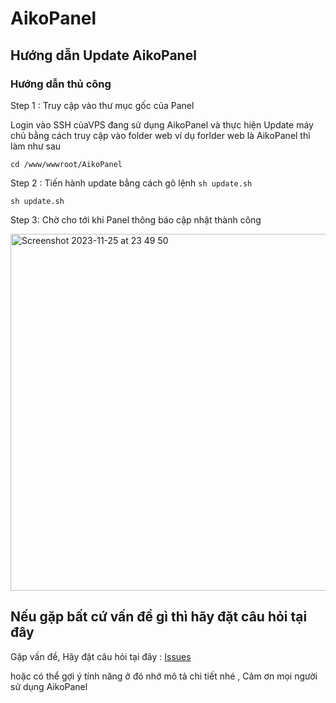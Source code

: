 # AikoPanel


## Hướng dẫn Update AikoPanel 


### Hướng dẫn thủ công

Step 1 : Truy cập vào thư mục gốc của Panel

Login vào SSH củaVPS đang sử dụng AikoPanel và thực hiện Update máy chủ bằng cách truy cập vào folder web ví dụ forlder web là AikoPanel thì làm như sau

```terminal
cd /www/wwwroot/AikoPanel
```
Step 2 : Tiến hành update bằng cách gõ lệnh `sh update.sh`

```
sh update.sh
```

Step 3: Chờ cho tới khi Panel thông báo cập nhật thành công 

<img width="571" alt="Screenshot 2023-11-25 at 23 49 50" src="https://github.com/AikoPanel/AikoPanel/assets/100770712/5657612a-b4fc-4303-b060-448b6236c85e">


## Nếu gặp bất cứ vấn đề gì thì hãy đặt câu hỏi tại đây

Gặp vấn đề, Hãy đặt câu hỏi tại đây : [Issues]([https://t.me/AikoServer_Community](https://github.com/AikoPanel/AikoPanel/issues)https://github.com/AikoPanel/AikoPanel/issues) 

hoặc có thể gợi ý tính năng ở đó nhớ mô tả chi tiết nhé , Cảm ơn mọi người sử dụng AikoPanel
